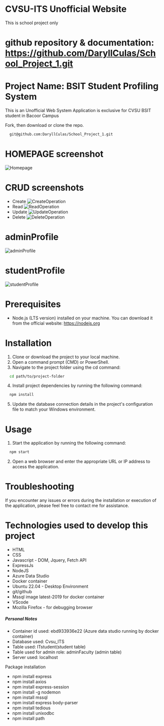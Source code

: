 # CVSU-ITS Unofficial Website
This is school project only

# github repository & documentation: https://github.com/DaryllCulas/School_Project_1.git

# Project Name: BSIT Student Profiling System

This is an Unofficial Web System Application is exclusive for CVSU BSIT student in Bacoor Campus

Fork, then download or clone the repo.
```bash
  git@github.com:DaryllCulas/School_Project_1.git
  ```
# HOMEPAGE screenshot 
![Homepage](./screenshots/HomePage.png)

# CRUD screenshots
* Create
![CreateOperation](./screenshots/addRecord.png)
* Read
![ReadOperation](./screenshots/adminDashboard.png)
* Update
![UpdateOperation](./screenshots/updateRecord.png)
* Delete
![DeleteOperation](./screenshots/deleteRecord.png)

# adminProfile
![adminProfile](./screenshots/adminProfile.png)

# studentProfile
![studentProfile](./screenshots/studentProfile.png)


# Prerequisites
* Node.js (LTS version) installed on your machine. You can download it from the official website: https://nodejs.org

# Installation
1. Clone or download the project to your local machine.
2. Open a command prompt (CMD) or PowerShell.
3. Navigate to the project folder using the cd command:
```bash
  cd path/to/project-folder
  ```

4. Install project dependencies by running the following command:
```bash
  npm install
  ```
5. Update the database connection details in the project's configuration file to match your Windows environment.

# Usage

1. Start the application by running the following command:
```bash
  npm start
  ```
2. Open a web browser and enter the appropriate URL or IP address to access the application.

# Troubleshooting
If you encounter any issues or errors during the installation or execution of the application, please feel free to contact me for assistance.







# Technologies used to develop this project
* HTML
* CSS
* Javascript - DOM, Jquery, Fetch API
* ExpressJs
* NodeJS
* Azure Data Studio
* Docker container
* Ubuntu 22.04 - Desktop Environment
* git/github
* Mssql image latest-2019 for docker container
* VScode
* Mozilla Firefox - for debugging browser


##### Personal Notes ####### 
* Container id used: ebd933936e22 (Azure data studio running by docker container)
* Database used: Cvsu_ITS
* Table used: ITstudent(student table)
* Table used for admin role: adminFaculty (admin table)
* Server used: localhost


Package installation
* npm install express
* npm install axios
* npm install express-session
* npm install -g nodemon
* npm install mssql
* npm install express body-parser
* npm install tedious
* npm install unixodbc
* npm install path


